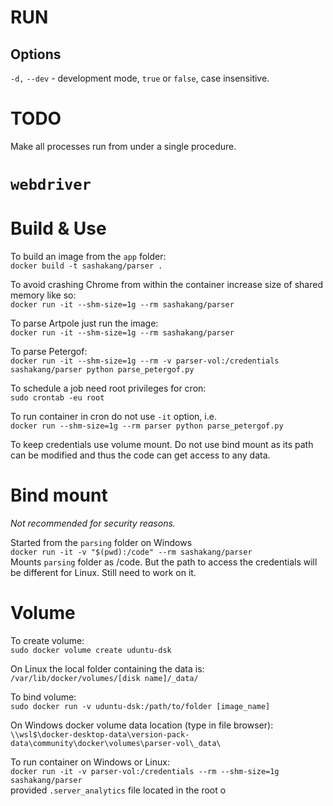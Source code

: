 # RUN

## Options 

`-d,` `--dev` - development mode, `true` or `false`, case insensitive.

# TODO

Make all processes run from under a single procedure.

# `webdriver`


# Build & Use
To build an image from the `app` folder:  
`docker build -t sashakang/parser .`

To avoid crashing Chrome from within the container increase size of shared memory like so:  
`docker run -it --shm-size=1g --rm sashakang/parser`

To parse Artpole just run the image:  
`docker run -it --shm-size=1g --rm sashakang/parser`

To parse Petergof:  
`docker run -it --shm-size=1g --rm -v parser-vol:/credentials sashakang/parser python parse_petergof.py`

To schedule a job need root privileges for cron:  
`sudo crontab -eu root`

To run container in cron do not use `-it` option, i.e.  
`docker run --shm-size=1g --rm parser python parse_petergof.py`

To keep credentials use volume mount. Do not use bind mount as its path can be modified and thus the code can get access to any data.

# Bind mount

*Not recommended for security reasons.*

Started from the `parsing` folder on Windows  
`docker run -it -v "$(pwd):/code" --rm sashakang/parser`  
Mounts `parsing` folder as /code. But the path to access the credentials will be different for Linux. Still need to work on it.

# Volume
To create volume:  
`sudo docker volume create uduntu-dsk`

On Linux the local folder containing the data is:  
`/var/lib/docker/volumes/[disk name]/_data/`

To bind volume:  
`sudo docker run -v uduntu-dsk:/path/to/folder [image_name]`

On Windows docker volume data location (type in file browser):  
`\\wsl$\docker-desktop-data\version-pack-data\community\docker\volumes\parser-vol\_data\`

To run container on Windows or Linux:  
`docker run -it -v parser-vol:/credentials --rm --shm-size=1g sashakang/parser`  
provided `.server_analytics` file located in the root o



